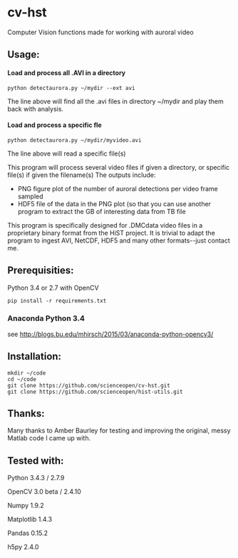 cv-hst
======
Computer Vision functions made for working with auroral video

Usage:
------
#### Load and process all .AVI in a directory
``` 
python detectaurora.py ~/mydir --ext avi 
```
The line above will find all the .avi files in directory ~/mydir and play them back with analysis.

#### Load and process a specific fle
``` 
python detectaurora.py ~/mydir/myvideo.avi
```
The line above will read a specific file(s)

This program will process several video files if given a directory, or specific file(s) if given the filename(s)
The outputs include:
* PNG figure plot of the number of auroral detections per video frame sampled
* HDF5 file of the data in the PNG plot (so that you can use another program to extract the GB of interesting data from TB file

This program is specifically designed for .DMCdata video files in a proprietary binary format from the HiST project. It is trivial to adapt the program to ingest AVI, NetCDF, HDF5 and many other formats--just contact me.

Prerequisities:
---------------
Python 3.4 or 2.7 with OpenCV

```
pip install -r requirements.txt
```

### Anaconda Python 3.4
see http://blogs.bu.edu/mhirsch/2015/03/anaconda-python-opencv3/

Installation:
-------------
```
mkdir ~/code
cd ~/code
git clone https://github.com/scienceopen/cv-hst.git
git clone https://github.com/scienceopen/hist-utils.git
```

Thanks:
-------
Many thanks to Amber Baurley for testing and improving the original, messy Matlab code I came up with.

Tested with:
------------
Python 3.4.3 / 2.7.9 

OpenCV 3.0 beta / 2.4.10

Numpy 1.9.2

Matplotlib 1.4.3

Pandas 0.15.2

h5py 2.4.0
